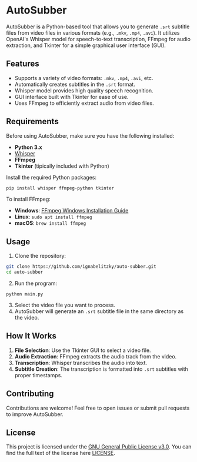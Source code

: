 # AutoSubber

AutoSubber is a Python-based tool that allows you to generate `.srt` subtitle files from video files in various formats (e.g., `.mkv`, `.mp4`, `.avi`). It utilizes OpenAI's Whisper model for speech-to-text transcription, FFmpeg for audio extraction, and Tkinter for a simple graphical user interface (GUI).

## Features

- Supports a variety of video formats: `.mkv`, `.mp4`, `.avi`, etc.
- Automatically creates subtitles in the `.srt` format.
- Whisper model provides high quality speech recognition.
- GUI interface built with Tkinter for ease of use.
- Uses FFmpeg to efficiently extract audio from video files.

## Requirements

Before using AutoSubber, make sure you have the following installed:

- **Python 3.x**
- [Whisper](https://github.com/openai/whisper)
- **FFmpeg**
- **Tkinter** (tipically included with Python)

Install the required Python packages:

```bash
pip install whisper ffmpeg-python tkinter
```

To install FFmpeg:
- **Windows**: [FFmpeg Windows Installation Guide](https://ffmpeg.org/download.html#build-windows)
- **Linux**: `sudo apt install ffmpeg`
- **macOS**: `brew install ffmpeg`

## Usage

1. Clone the repository:
```bash
git clone https://github.com/ignabelitzky/auto-subber.git
cd auto-subber
```
2. Run the program:
```
python main.py
```
3. Select the video file you want to process.
4. AutoSubber will generate an `.srt` subtitle file in the same directory as the video.

## How It Works

1. **File Selection**: Use the Tkinter GUI to select a video file.
2. **Audio Extraction**: FFmpeg extracts the audio track from the video.
3. **Transcription**: Whisper transcribes the audio into text.
4. **Subtitle Creation**: The transcription is formatted into `.srt` subtitles with proper timestamps.

## Contributing

Contributions are welcome! Feel free to open issues or submit pull requests to improve AutoSubber.

## License

This project is licensed under the [GNU General Public License v3.0](LICENSE). You can find the full text of the license here [LICENSE](LICENSE).
